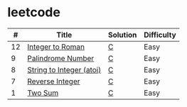 # leetcode
| # | Title | Solution | Difficulty |
|---| ----- | -------- | ---------- |
|12|[Integer to Roman](https://leetcode.com/problems/integer-to-roman/description/)|[C](./algorithms/c/12.integer-to-roman.c)|Easy|
|9|[Palindrome Number](https://leetcode.com/problems/palindrome-number/description/)|[C](./algorithms/c/9.palindrome-number.151490814.ac.c)|Easy|
|8|[String to Integer (atoi)](https://leetcode.com/problems/string-to-integer-atoi/description/)|[C](./algorithms/c/8.string-to-integer-atoi.151394263.ac.c)|Easy|
|7|[Reverse Integer](https://leetcode.com/problems/reverse-integer/description/)|[C](./algorithms/c/7.reverse-integer.151387078.ac.c)|Easy|
|1|[Two Sum](https://leetcode.com/problems/two-sum/description/)|[C](./algorithms/c/1.two-sum.151377689.ac.c)|Easy|